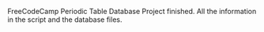 FreeCodeCamp Periodic Table Database Project finished.
All the information in the script and the database files.
